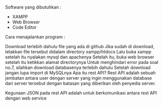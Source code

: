 Software yang dibutuhkan :

- XAMPP
- Web Browser
- Code Editor

Cara menajalankan program :

Download terlebih dahulu file yang ada di github
Jika sudah di download, letakkan file tersebut didalam directory xampp/htdocs
Lalu buka xampp setelah itu nyalakan mysql dan apachenya
Setelah itu, buka web browser setelah itu ketikkan alamat directorynya
Untuk menghindari error pada soal no.7, silahkan download databasenya terlebih dahulu
Setelah download jangan lupa import di MySQLnya
Apa itu rest API? Rest API adalah sebuah jembatan antara user dengan server yang ingin menggunakan database dari server tersebut dengan batasan yang diberikan oleh penyedia server.

Kegunaan JSON pada rest API adalah untuk berkomunikasi antara rest API dengan web service
